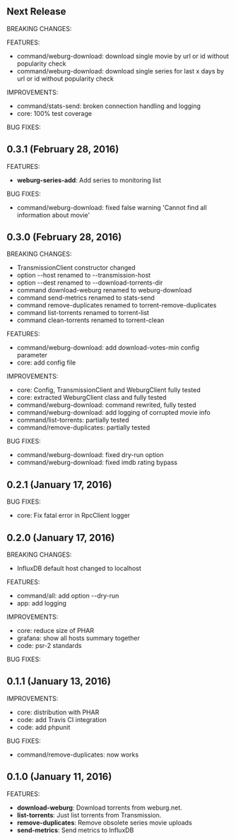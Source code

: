## Next Release

BREAKING CHANGES:

FEATURES:
  * command/weburg-download: download single movie by url or id without popularity check
  * command/weburg-download: download single series for last x days by url or id without popularity check

IMPROVEMENTS:
  * command/stats-send: broken connection handling and logging
  * core: 100% test coverage

BUG FIXES:

## 0.3.1 (February 28, 2016)

FEATURES:
  * **weburg-series-add**: Add series to monitoring list

BUG FIXES:
  * command/weburg-download: fixed false warning 'Cannot find all information about movie'

## 0.3.0 (February 28, 2016)

BREAKING CHANGES:

  * TransmissionClient constructor changed
  * option --host renamed to --transmission-host
  * option --dest renamed to --download-torrents-dir
  * command download-weburg renamed to weburg-download
  * command send-metrics renamed to stats-send
  * command remove-duplicates renamed to torrent-remove-duplicates
  * command list-torrents renamed to torrent-list
  * command clean-torrents renamed to torrent-clean

FEATURES:
  * command/weburg-download: add download-votes-min config parameter
  * core: add config file

IMPROVEMENTS:
  * core: Config, TransmissionClient and WeburgClient fully tested
  * core: extracted WeburgClient class and fully tested
  * command/weburg-download: command rewrited, fully tested
  * command/weburg-download: add logging of corrupted movie info
  * command/list-torrents: partially tested
  * command/remove-duplicates: partially tested

BUG FIXES:
  * command/weburg-download: fixed dry-run option
  * command/weburg-download: fixed imdb rating bypass

## 0.2.1 (January 17, 2016)

BUG FIXES:
  * core: Fix fatal error in RpcClient logger

## 0.2.0 (January 17, 2016)

BREAKING CHANGES:

  * InfluxDB default host changed to localhost

FEATURES:

  * command/all: add option --dry-run
  * app: add logging
  
IMPROVEMENTS:

  * core: reduce size of PHAR
  * grafana: show all hosts summary together
  * code: psr-2 standards 

BUG FIXES:

## 0.1.1 (January 13, 2016)

IMPROVEMENTS:

  * core: distribution with PHAR
  * code: add Travis CI integration
  * code: add phpunit

BUG FIXES:

  * command/remove-duplicates: now works

## 0.1.0 (January 11, 2016)

FEATURES:

  * **download-weburg**: Download torrents from weburg.net.
  * **list-torrents**: Just list torrents from Transmission.
  * **remove-duplicates**: Remove obsolete series movie uploads
  * **send-metrics**: Send metrics to InfluxDB
